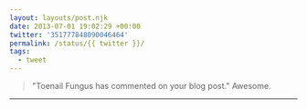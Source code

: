 ```yaml
---
layout: layouts/post.njk
date: 2013-07-01 19:02:29 +00:00
twitter: '351777848090046464'
permalink: /status/{{ twitter }}/
tags: 
  - tweet
---
```


> "Toenail Fungus has commented on your blog post." Awesome.

---
